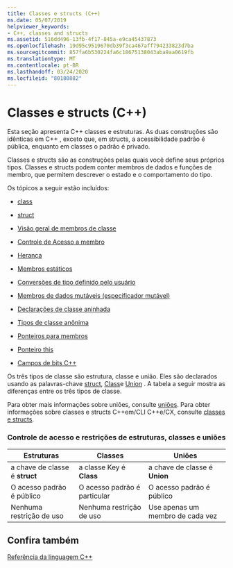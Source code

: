 ```yaml
---
title: Classes e structs (C++)
ms.date: 05/07/2019
helpviewer_keywords:
- C++, classes and structs
ms.assetid: 516dd496-13fb-4f17-845a-e9ca45437873
ms.openlocfilehash: 19d95c9519670db39f3ca467aff794233823d7ba
ms.sourcegitcommit: 857fa6b530224fa6c18675138043aba9aa0619fb
ms.translationtype: MT
ms.contentlocale: pt-BR
ms.lasthandoff: 03/24/2020
ms.locfileid: "80180882"
---
```

# <a name="classes-and-structs-c"></a>Classes e structs (C++)

Esta seção apresenta C++ classes e estruturas. As duas construções são idênticas em C++ , exceto que, em structs, a acessibilidade padrão é pública, enquanto em classes o padrão é privado.

Classes e structs são as construções pelas quais você define seus próprios tipos. Classes e structs podem conter membros de dados e funções de membro, que permitem descrever o estado e o comportamento do tipo.

Os tópicos a seguir estão incluídos:

- [class](../cpp/class-cpp.md)

- [struct](../cpp/struct-cpp.md)

- [Visão geral de membros de classe](../cpp/class-member-overview.md)

- [Controle de Acesso a membro](../cpp/member-access-control-cpp.md)

- [Herança](../cpp/inheritance-cpp.md)

- [Membros estáticos](../cpp/static-members-cpp.md)

- [Conversões de tipo definido pelo usuário](../cpp/user-defined-type-conversions-cpp.md)

- [Membros de dados mutáveis (especificador mutável)](../cpp/mutable-data-members-cpp.md)

- [Declarações de classe aninhada](../cpp/nested-class-declarations.md)

- [Tipos de classe anônima](../cpp/anonymous-class-types.md)

- [Ponteiros para membros](../cpp/pointers-to-members.md)

- [Ponteiro this](../cpp/this-pointer.md)

- [Campos de bits C++](../cpp/cpp-bit-fields.md)

Os três tipos de classe são estrutura, classe e união. Eles são declarados usando as palavras-chave [struct](../cpp/struct-cpp.md), [Class](../cpp/class-cpp.md)e [Union](../cpp/unions.md) . A tabela a seguir mostra as diferenças entre os três tipos de classe.

Para obter mais informações sobre uniões, consulte [uniões](../cpp/unions.md). Para obter informações sobre classes e structs C++em/CLI C++e/CX, consulte [classes e structs](../extensions/classes-and-structs-cpp-component-extensions.md).

### <a name="access-control-and-constraints-of-structures-classes-and-unions"></a>Controle de acesso e restrições de estruturas, classes e uniões

|Estruturas|Classes|Uniões|
|----------------|-------------|------------|
|a chave de classe é **struct**|a classe Key é **Class**|a chave de classe é **Union**|
|O acesso padrão é público|O acesso padrão é particular|O acesso padrão é público|
|Nenhuma restrição de uso|Nenhuma restrição de uso|Use apenas um membro de cada vez|

## <a name="see-also"></a>Confira também

[Referência da linguagem C++](../cpp/cpp-language-reference.md)
